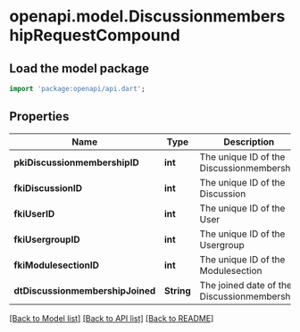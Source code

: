 # openapi.model.DiscussionmembershipRequestCompound

## Load the model package
```dart
import 'package:openapi/api.dart';
```

## Properties
Name | Type | Description | Notes
------------ | ------------- | ------------- | -------------
**pkiDiscussionmembershipID** | **int** | The unique ID of the Discussionmembership | [optional] 
**fkiDiscussionID** | **int** | The unique ID of the Discussion | 
**fkiUserID** | **int** | The unique ID of the User | [optional] 
**fkiUsergroupID** | **int** | The unique ID of the Usergroup | [optional] 
**fkiModulesectionID** | **int** | The unique ID of the Modulesection | [optional] 
**dtDiscussionmembershipJoined** | **String** | The joined date of the Discussionmembership | 

[[Back to Model list]](../README.md#documentation-for-models) [[Back to API list]](../README.md#documentation-for-api-endpoints) [[Back to README]](../README.md)


